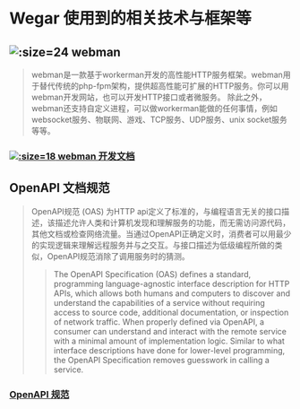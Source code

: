 # <span class="icon-huxiangguanzhu"/> Wegar 使用到的相关技术与框架等

## ![](https://www.workerman.net/favicon.ico ':size=24') webman 

> webman是一款基于workerman开发的高性能HTTP服务框架。webman用于替代传统的php-fpm架构，提供超高性能可扩展的HTTP服务。你可以用webman开发网站，也可以开发HTTP接口或者微服务。
> 除此之外，webman还支持自定义进程，可以做workerman能做的任何事情，例如websocket服务、物联网、游戏、TCP服务、UDP服务、unix socket服务等等。

### [![](https://www.workerman.net/favicon.ico ':size=18') webman 开发文档](https://www.workerman.net/doc/webman/)

## <span class="icon-swagger"></span> OpenAPI 文档规范

> OpenAPI规范 (OAS) 为HTTP api定义了标准的，与编程语言无关的接口描述，该描述允许人类和计算机发现和理解服务的功能，而无需访问源代码，其他文档或检查网络流量。当通过OpenAPI正确定义时，消费者可以用最少的实现逻辑来理解远程服务并与之交互。与接口描述为低级编程所做的类似，OpenAPI规范消除了调用服务时的猜测。
> > The OpenAPI Specification (OAS) defines a standard, programming language-agnostic interface description for HTTP APIs, which allows both humans and computers to discover and understand the capabilities of a service without requiring access to source code, additional documentation, or inspection of network traffic. When properly defined via OpenAPI, a consumer can understand and interact with the remote service with a minimal amount of implementation logic. Similar to what interface descriptions have done for lower-level programming, the OpenAPI Specification removes guesswork in calling a service.

### <span class="icon-link"></span> [OpenAPI 规范](https://spec.openapis.org/oas/latest.html)
